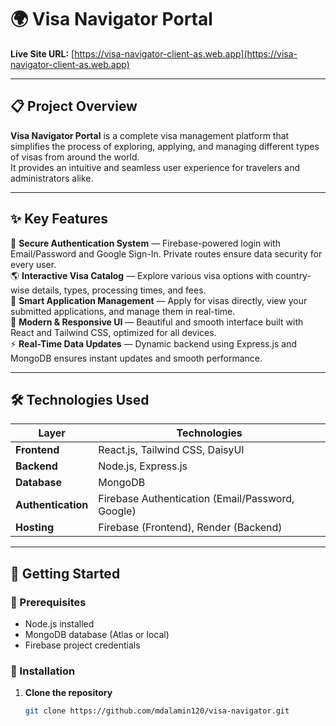 # 🌍 Visa Navigator Portal  

**Live Site URL:** [https://visa-navigator-client-as.web.app](https://visa-navigator-client-as.web.app)  

---

## 📋 Project Overview  

**Visa Navigator Portal** is a complete visa management platform that simplifies the process of exploring, applying, and managing different types of visas from around the world.  
It provides an intuitive and seamless user experience for travelers and administrators alike.  

---

## ✨ Key Features  

🔐 **Secure Authentication System** — Firebase-powered login with Email/Password and Google Sign-In. Private routes ensure data security for every user.  
🌎 **Interactive Visa Catalog** — Explore various visa options with country-wise details, types, processing times, and fees.  
📝 **Smart Application Management** — Apply for visas directly, view your submitted applications, and manage them in real-time.  
🎨 **Modern & Responsive UI** — Beautiful and smooth interface built with React and Tailwind CSS, optimized for all devices.  
⚡ **Real-Time Data Updates** — Dynamic backend using Express.js and MongoDB ensures instant updates and smooth performance.  

---

## 🛠️ Technologies Used  

| Layer | Technologies |
|-------|---------------|
| **Frontend** | React.js, Tailwind CSS, DaisyUI |
| **Backend** | Node.js, Express.js |
| **Database** | MongoDB |
| **Authentication** | Firebase Authentication (Email/Password, Google) |
| **Hosting** | Firebase (Frontend), Render (Backend) |

---

## 🚀 Getting Started  

### 🧩 Prerequisites  
- Node.js installed  
- MongoDB database (Atlas or local)  
- Firebase project credentials  

### 🧰 Installation  

1. **Clone the repository**
   ```bash
   git clone https://github.com/mdalamin120/visa-navigator.git
